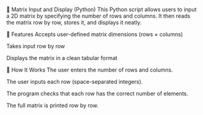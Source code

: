 🧮 Matrix Input and Display (Python)
This Python script allows users to input a 2D matrix by specifying the number of rows and columns. It then reads the matrix row by row, stores it, and displays it neatly.

📌 Features
Accepts user-defined matrix dimensions (rows × columns)

Takes input row by row

Displays the matrix in a clean tabular format

🧾 How It Works
The user enters the number of rows and columns.

The user inputs each row (space-separated integers).

The program checks that each row has the correct number of elements.

The full matrix is printed row by row.

